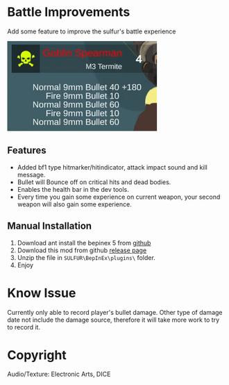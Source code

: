 # Battle Improvements
Add some feature to improve the sulfur's battle experience

![demo](https://raw.githubusercontent.com/CmmmmmmLau/SulFur_Battle_improvement/refs/heads/master/doc/preview.png)
## Features
- Added bf1 type hitmarker/hitindicator, attack impact sound and kill message.
- Bullet will Bounce off on critical hits and dead bodies.
- Enables the health bar in the dev tools.
- Every time you gain some experience on current weapon, your second weapon will also gain some experience.

## Manual Installation
1. Download ant install the bepinex 5 from [github](https://github.com/BepInEx/BepInEx/releases/tag/v5.4.23.2)
2. Download this mod from github [release page](https://github.com/CmmmmmmLau/SulFur_Battle_improvement/releases)
3. Unzip the file in ``SULFUR\BepInEx\plugins\`` folder.
4. Enjoy


# Know Issue
Currently only able to record player's bullet damage. Other type of damage date not include the damage source, therefore it will take more work to try to record it.

# Copyright
Audio/Texture: Electronic Arts, DICE

